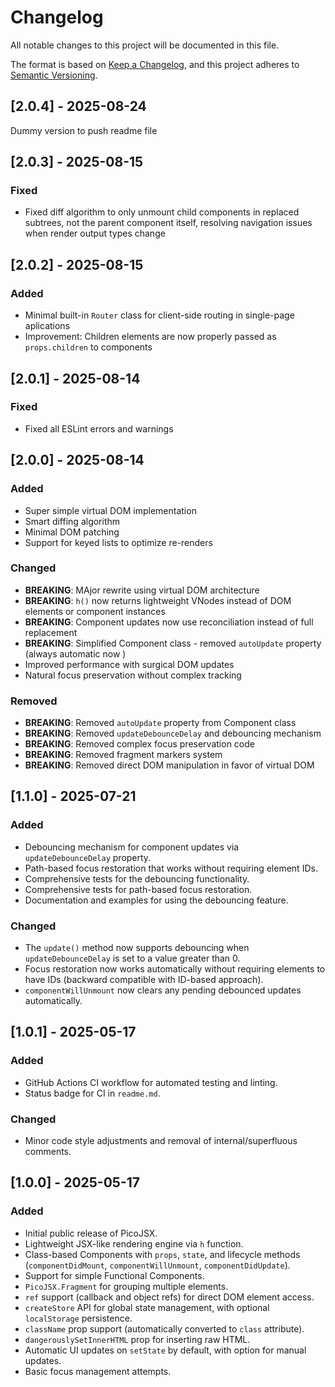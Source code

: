 # Changelog

All notable changes to this project will be documented in this file.

The format is based on [Keep a Changelog](https://keepachangelog.com/en/1.0.0/),
and this project adheres to [Semantic Versioning](https://semver.org/spec/v2.0.0.html).

## [2.0.4] - 2025-08-24
Dummy version to push readme file

## [2.0.3] - 2025-08-15
### Fixed
- Fixed diff algorithm to only unmount child components in replaced subtrees, not the parent component itself, resolving navigation issues when render output types change

## [2.0.2] - 2025-08-15
### Added
- Minimal built-in `Router` class for client-side routing in single-page aplications
- Improvement: Children elements are now properly passed as `props.children` to components

## [2.0.1] - 2025-08-14
### Fixed
- Fixed all ESLint errors and warnings

## [2.0.0] - 2025-08-14
### Added
- Super simple virtual DOM implementation
- Smart diffing algorithm
- Minimal DOM patching
- Support for keyed lists to optimize re-renders

### Changed
- **BREAKING**: MAjor rewrite using virtual DOM architecture
- **BREAKING**: `h()` now returns lightweight VNodes instead of DOM elements or component instances
- **BREAKING**: Component updates now use reconciliation instead of full replacement
- **BREAKING**: Simplified Component class - removed `autoUpdate` property (always automatic now )
- Improved performance with surgical DOM updates
- Natural focus preservation without complex tracking

### Removed
- **BREAKING**: Removed `autoUpdate` property from Component class
- **BREAKING**: Removed `updateDebounceDelay` and debouncing mechanism
- **BREAKING**: Removed complex focus preservation code
- **BREAKING**: Removed fragment markers system
- **BREAKING**: Removed direct DOM manipulation in favor of virtual DOM

## [1.1.0] - 2025-07-21
### Added
- Debouncing mechanism for component updates via `updateDebounceDelay` property.
- Path-based focus restoration that works without requiring element IDs.
- Comprehensive tests for the debouncing functionality.
- Comprehensive tests for path-based focus restoration.
- Documentation and examples for using the debouncing feature.

### Changed
- The `update()` method now supports debouncing when `updateDebounceDelay` is set to a value greater than 0.
- Focus restoration now works automatically without requiring elements to have IDs (backward compatible with ID-based approach).
- `componentWillUnmount` now clears any pending debounced updates automatically.

## [1.0.1] - 2025-05-17
### Added
- GitHub Actions CI workflow for automated testing and linting.
- Status badge for CI in `readme.md`.

### Changed
- Minor code style adjustments and removal of internal/superfluous comments.

## [1.0.0] - 2025-05-17
### Added
- Initial public release of PicoJSX.
- Lightweight JSX-like rendering engine via `h` function.
- Class-based Components with `props`, `state`, and lifecycle methods (`componentDidMount`, `componentWillUnmount`, `componentDidUpdate`).
- Support for simple Functional Components.
- `PicoJSX.Fragment` for grouping multiple elements.
- `ref` support (callback and object refs) for direct DOM element access.
- `createStore` API for global state management, with optional `localStorage` persistence.
- `className` prop support (automatically converted to `class` attribute).
- `dangerouslySetInnerHTML` prop for inserting raw HTML.
- Automatic UI updates on `setState` by default, with option for manual updates.
- Basic focus management attempts.
